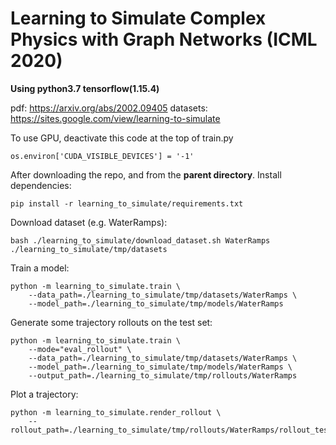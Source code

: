 # Learning to Simulate Complex Physics with Graph Networks (ICML 2020)

**Using python3.7 tensorflow(1.15.4)**

pdf: https://arxiv.org/abs/2002.09405
datasets: https://sites.google.com/view/learning-to-simulate

To use GPU, deactivate this code at the top of train.py

    os.environ['CUDA_VISIBLE_DEVICES'] = '-1'

After downloading the repo, and from the **parent directory**. Install dependencies:

    pip install -r learning_to_simulate/requirements.txt

Download dataset (e.g. WaterRamps):

    bash ./learning_to_simulate/download_dataset.sh WaterRamps ./learning_to_simulate/tmp/datasets

Train a model:

    python -m learning_to_simulate.train \
        --data_path=./learning_to_simulate/tmp/datasets/WaterRamps \
        --model_path=./learning_to_simulate/tmp/models/WaterRamps

Generate some trajectory rollouts on the test set:

    python -m learning_to_simulate.train \
        --mode="eval_rollout" \
        --data_path=./learning_to_simulate/tmp/datasets/WaterRamps \
        --model_path=./learning_to_simulate/tmp/models/WaterRamps \
        --output_path=./learning_to_simulate/tmp/rollouts/WaterRamps

Plot a trajectory:

    python -m learning_to_simulate.render_rollout \
        --rollout_path=./learning_to_simulate/tmp/rollouts/WaterRamps/rollout_test_0.pkl
